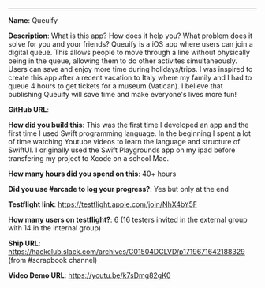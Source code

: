 
---

**Name**: Queuify

**Description**: What is this app? How does it help you? What problem does it solve for you and your friends?
Queuify is a iOS app where users can join a digital queue. This allows people to move through a line without 
physically being in the queue, allowing them to do other activites simultaneously. Users can save and enjoy 
more time during holidays/trips. I was inspired to create this app after a recent vacation to Italy where my 
family and I had to queue 4 hours to get tickets for a museum (Vatican). I believe that publishing Queuify will 
save time and make everyone's lives more fun! 


**GitHub URL**: 

**How did you build this**:
This was the first time I developed an app and the first time I used Swift programming language. In the
beginning I spent a lot of time watching Youtube videos to learn the language and structure of SwiftUI. 
I originally used the Swift Playgrounds app on my ipad before transfering my project to Xcode on a school Mac. 

**How many hours did you spend on this**: 40+ hours 

**Did you use #arcade to log your progress?**: Yes but only at the end

**Testflight link**: https://testflight.apple.com/join/NhX4bY5F 

**How many users on testflight?**: 6 (16 testers invited in the external group with 14 in the internal group) 

**Ship URL**: https://hackclub.slack.com/archives/C01504DCLVD/p1719671642188329 (from #scrapbook channel) 

**Video Demo URL**: https://youtu.be/k7sDmg82gK0
